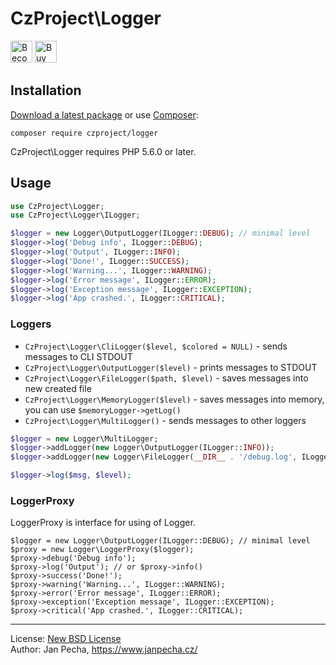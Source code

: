 
# CzProject\Logger

<a href="https://www.patreon.com/bePatron?u=9680759"><img src="https://c5.patreon.com/external/logo/become_a_patron_button.png" alt="Become a Patron!" height="35"></a>
<a href="https://www.paypal.me/janpecha/1eur"><img src="https://buymecoffee.intm.org/img/button-paypal-white.png" alt="Buy me a coffee" height="35"></a>


## Installation

[Download a latest package](https://github.com/czproject/logger/releases) or use [Composer](http://getcomposer.org/):

```
composer require czproject/logger
```

CzProject\Logger requires PHP 5.6.0 or later.


## Usage

``` php
use CzProject\Logger;
use CzProject\Logger\ILogger;

$logger = new Logger\OutputLogger(ILogger::DEBUG); // minimal level
$logger->log('Debug info', ILogger::DEBUG);
$logger->log('Output', ILogger::INFO);
$logger->log('Done!', ILogger::SUCCESS);
$logger->log('Warning...', ILogger::WARNING);
$logger->log('Error message', ILogger::ERROR);
$logger->log('Exception message', ILogger::EXCEPTION);
$logger->log('App crashed.', ILogger::CRITICAL);
```

### Loggers

* `CzProject\Logger\CliLogger($level, $colored = NULL)` - sends messages to CLI STDOUT
* `CzProject\Logger\OutputLogger($level)` - prints messages to STDOUT
* `CzProject\Logger\FileLogger($path, $level)` - saves messages into new created file
* `CzProject\Logger\MemoryLogger($level)` - saves messages into memory, you can use `$memoryLogger->getLog()`
* `CzProject\Logger\MultiLogger()` - sends messages to other loggers

``` php
$logger = new Logger\MultiLogger;
$logger->addLogger(new Logger\OutputLogger(ILogger::INFO));
$logger->addLogger(new Logger\FileLogger(__DIR__ . '/debug.log', ILogger::DEBUG));

$logger->log($msg, $level);
```

### LoggerProxy

LoggerProxy is interface for using of Logger.

```
$logger = new Logger\OutputLogger(ILogger::DEBUG); // minimal level
$proxy = new Logger\LoggerProxy($logger);
$proxy->debug('Debug info');
$proxy->log('Output'); // or $proxy->info()
$proxy->success('Done!');
$proxy->warning('Warning...', ILogger::WARNING);
$proxy->error('Error message', ILogger::ERROR);
$proxy->exception('Exception message', ILogger::EXCEPTION);
$proxy->critical('App crashed.', ILogger::CRITICAL);
```

------------------------------

License: [New BSD License](license.md)
<br>Author: Jan Pecha, https://www.janpecha.cz/
